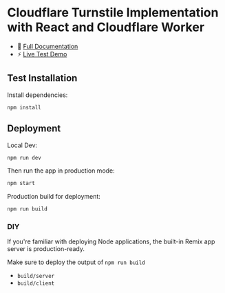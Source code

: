 # Cloudflare Turnstile Implementation with React and Cloudflare Worker
- 📖 [Full Documentation](https://docs.stephenjlu.com/cloudflare-turnstile/how-to-implement-cloudflares-turnstile)
- ⚡ [Live Test Demo](https://www.stephenjlu.com/test)

## Test Installation

Install dependencies:

```shellscript
npm install
```

## Deployment

Local Dev:

```sh
npm run dev
```

Then run the app in production mode:

```sh
npm start
```

Production build for deployment:

```sh
npm run build
```

### DIY

If you're familiar with deploying Node applications, the built-in Remix app server is production-ready.

Make sure to deploy the output of `npm run build`

- `build/server`
- `build/client`
